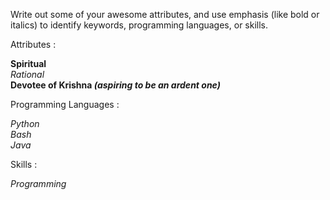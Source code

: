 Write out some of your awesome attributes, and use emphasis (like bold or italics) to identify keywords, programming languages, or skills. 

Attributes : 

**Spiritual**  
*Rational*  
**Devotee of Krishna _(aspiring to be an ardent one)_**

Programming Languages :

_Python_  
_Bash_  
_Java_  

Skills :

_Programming_
